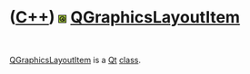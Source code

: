 



 

 

 

 

 

([C++](Cpp.md)) ![Qt](PicQt.png) [QGraphicsLayoutItem](CppQGraphicsLayoutItem.md)
===================================================================================

 

[QGraphicsLayoutItem](CppQGraphicsLayoutItem.md) is a [Qt](CppQt.md)
[class](CppClass.md).

 

 

 

 

 





 




